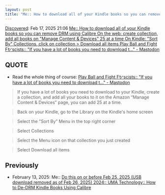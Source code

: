 ```yaml
---
layout: post
title: "Me:: How to download all of your Kindle books so you can remove DRM using Calibre On the web: create collection, add all books on 'Manage Content & Devices' 25 at a time On Kindle: 'Sort By' Collections, click on collection > Download all items Play Ball and Fight Fᜀscists:: 'If you have a lot of books you need to download t…' - Mastodon"
---
```

[Discovered](http://rolandtanglao.com/2020/07/29/p1-blogthis-checkvist-list-links-to-blog/): Feb 17, 2025 21:06  [Me:: How to download all of your Kindle books so you can remove DRM using Calibre On the web: create collection, add all books on "Manage Content & Devices" 25 at a time On Kindle: "Sort By" Collections, click on collection > Download all items Play Ball and Fight Fᜀscists:: "If you have a lot of books you need to download t…" - Mastodon](https://mastodon.social/@cafechatnoir/114021956957857545)

## QUOTE

* Read the whole thing of course: [Play Ball and Fight Fᜀscists:: "If you have a lot of books you need to download t…" - Mastodon](https://mastodon.social/@cafechatnoir/114021956957857545)

>If you have a lot of books you need to download to your Kindle, create a collection, and add all your books to it on the Amazon “Manage Content & Devices” page, you can add 25 at a time.

>Back on your Kindle, go to the Library on the Kindle's home screen

>Select the ”Sort By” Menu in the top right corner

>Select Collections

>Select the Menu icon on that collection you just created

>Select Download all items

## Previously 

* February 13, 2025: Me:: [Do this on or before Feb 25, 2025 (USB download removed as of Feb 26, 2025) 2024:: UMA Technology:: How to De-DRM Kindle Books Using Calibre](http://rolandtanglao.com/2025/02/13/p0727-how-to-de-drm-kindle-books-using-calibre-2024/)

